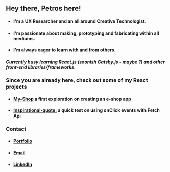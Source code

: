 ## Hey there, Petros here!

- #### I'm a UX Researcher and an all around Creative Technologist. 
- #### I'm passionate about **making**, **prototyping** and **fabricating** within all mediums.  
- #### I'm always eager to learn with and from others. 

##### Currently busy learning **React.js** (soonish **Gatsby.js** - *maybe ?*) and other front-end libraries/frameworks.



### Since you are already here, check out some of my React projects
- #### [My-Shop](https://github.com/koukoumpitsa/shop) a first exploration on creating an e-shop app
- #### [Inspirational-quote:](https://github.com/koukoumpitsa/inspirational-quote) a quick test on using onClick events with Fetch Api


### Contact
- #### [Portfolio](#) 
- #### [Email](petros.chantz@gmail.com)
- #### [LinkedIn](https://www.linkedin.com/in/petroschantz/)
